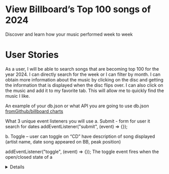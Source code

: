 # View Billboard’s Top 100 songs of 2024
Discover and learn how your music performed week to week

# User Stories
As a user, I will be able to search songs that are becoming top 100 for the year 2024. I can directly search for the week or I can filter by month. I can obtain more information about the music by clicking on the disc and getting the information that is displayed when the disc flips over. I can also click on the music and add it to my favorite tab. This will allow me to quickly find the music I like.

An example of your db.json or what API you are going to use
db.json [fromGithub/billboard charts ](https://raw.githubusercontent.com/mhollingshead/billboard-hot-100/main/all.json)

What 3 unique event listeners you will use
a. Submit - form for user it search for dates
addEventListener("submit", (event) => {});


b. Toggle – user can toggle on “CD” have description of song displayed (artist name, date song appeared on BB, peak position)

addEventListener("toggle", (event) => {});
The toggle event fires when the open/closed state of a <details> element is toggled.

c. Click – user can click on button to add or delete songs to the “Favorite” panel
addEventListener("click", (event) => {});

How you will be using array iteration
We will use forEach to display song info to the user. 

Three stretch goals
a. Add more years to database
b. Add songs to Spotify playlist
c. Link YouTube videos 
d. Add image of Artist or/Album to each “CD” 
e. Maybe a Karaoke app? User can select songs and add to a Karaoke playlist? 

A Kanban board
Excel spreadsheet
maybe Rachel can help guide us too